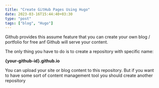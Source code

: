 ```yaml
---
title: "Create GitHub Pages Using Hugo"
date: 2023-03-16T15:44:40+03:30
type: "post"
tags: ["blog", "Hugo"]
---
```


Github provides this assume feature that you can create your own blog / portfolio for free anf Github will serve your content.

The only thing you have to do is to create a repository with specific name:

**{your-github-id}.github.io**

You can upload your site or blog content to this repository.
But if you want to have some sort of content management tool you should create another repository
